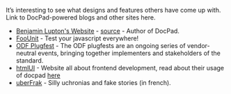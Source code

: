 It’s interesting to see what designs and features others have come up with. Link to DocPad-powered blogs and other sites here.

- [Benjamin Lupton's Website](http://balupton.com) - [source](https://github.com/balupton/balupton.docpad) - Author of DocPad.
- [FooUnit](http://foounit.org) - Test your javascript everywhere!
- [ODF Plugfest](http://www.odfplugfest.org/) - The ODF plugfests are an ongoing series of vendor-neutral events, bringing together implementers and stakeholders of the standard.
- [htmlUI](http://htmlui.com/index.html) - Website all about frontend development, read about their usage of docpad [here](http://htmlui.com/blog/2011-08-01-site-templates-with-static-html-nodejs.html)
- [uberFrak](http://uberfrak.com) - Silly uchronias and fake stories (in french).